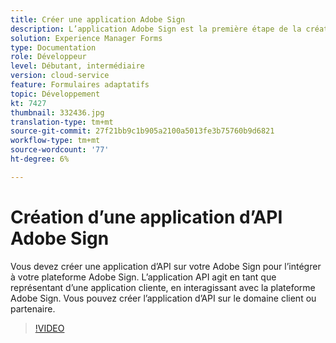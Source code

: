 ```yaml
---
title: Créer une application Adobe Sign
description: L’application Adobe Sign est la première étape de la création de l’intégration entre AEM Forms et Adobe Sign.
solution: Experience Manager Forms
type: Documentation
role: Développeur
level: Débutant, intermédiaire
version: cloud-service
feature: Formulaires adaptatifs
topic: Développement
kt: 7427
thumbnail: 332436.jpg
translation-type: tm+mt
source-git-commit: 27f21bb9c1b905a2100a5013fe3b75760b9d6821
workflow-type: tm+mt
source-wordcount: '77'
ht-degree: 6%

---
```



# Création d’une application d’API Adobe Sign

Vous devez créer une application d’API sur votre Adobe Sign pour l’intégrer à votre plateforme Adobe Sign. L’application API agit en tant que représentant d’une application cliente, en interagissant avec la plateforme Adobe Sign. Vous pouvez créer l’application d’API sur le domaine client ou partenaire.

>[!VIDEO](https://video.tv.adobe.com/v/332436?quality=12&learn=on)

